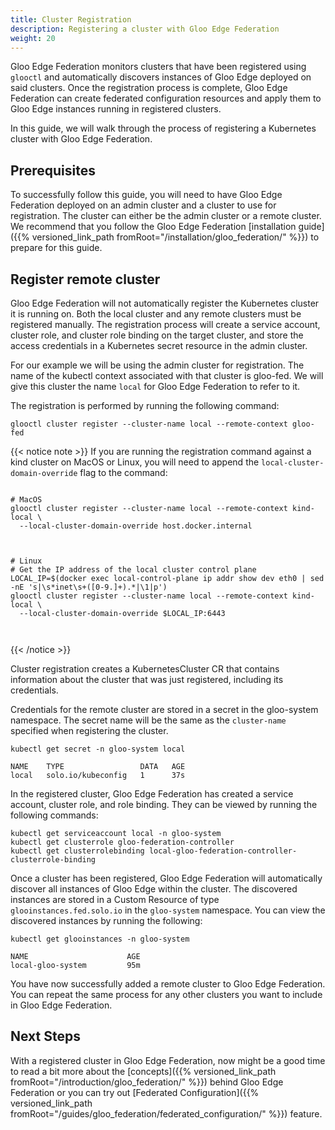 ```yaml
---
title: Cluster Registration
description: Registering a cluster with Gloo Edge Federation
weight: 20
---
```


Gloo Edge Federation monitors clusters that have been registered using `glooctl` and automatically discovers instances of Gloo Edge deployed on said clusters. Once the registration process is complete, Gloo Edge Federation can create federated configuration resources and apply them to Gloo Edge instances running in registered clusters.

In this guide, we will walk through the process of registering a Kubernetes cluster with Gloo Edge Federation.

## Prerequisites

To successfully follow this guide, you will need to have Gloo Edge Federation deployed on an admin cluster and a cluster to use for registration. The cluster can either be the admin cluster or a remote cluster. We recommend that you follow the Gloo Edge Federation [installation guide]({{% versioned_link_path fromRoot="/installation/gloo_federation/" %}}) to prepare for this guide.

## Register remote cluster

Gloo Edge Federation will not automatically register the Kubernetes cluster it is running on. Both the local cluster and any remote clusters must be registered manually. The registration process will create a service account, cluster role, and cluster role binding on the target cluster, and store the access credentials in a Kubernetes secret resource in the admin cluster.

For our example we will be using the admin cluster for registration. The name of the kubectl context associated with that cluster is gloo-fed. We will give this cluster the name `local` for Gloo Edge Federation to refer to it.

The registration is performed by running the following command:

```
glooctl cluster register --cluster-name local --remote-context gloo-fed
```

{{< notice note >}}
If you are running the registration command against a kind cluster on MacOS or Linux, you will need to append the `local-cluster-domain-override` flag to the command:

<pre><code>
# MacOS
glooctl cluster register --cluster-name local --remote-context kind-local \
  --local-cluster-domain-override host.docker.internal

</code></pre>


<pre><code>
# Linux
# Get the IP address of the local cluster control plane
LOCAL_IP=$(docker exec local-control-plane ip addr show dev eth0 | sed -nE 's|\s*inet\s+([0-9.]+).*|\1|p')
glooctl cluster register --cluster-name local --remote-context kind-local \
  --local-cluster-domain-override $LOCAL_IP:6443


</code></pre>
{{< /notice >}}

Cluster registration creates a KubernetesCluster CR that contains information about the cluster
that was just registered, including its credentials.

Credentials for the remote cluster are stored in a secret in the gloo-system namespace. The secret name will be the same as the `cluster-name` specified when registering the cluster.

```
kubectl get secret -n gloo-system local
```

```
NAME    TYPE                 DATA   AGE
local   solo.io/kubeconfig   1      37s
```

In the registered cluster, Gloo Edge Federation has created a service account, cluster role, and role binding. They can be viewed by running the following commands:

```
kubectl get serviceaccount local -n gloo-system
kubectl get clusterrole gloo-federation-controller
kubectl get clusterrolebinding local-gloo-federation-controller-clusterrole-binding
```

Once a cluster has been registered, Gloo Edge Federation will automatically discover all instances of Gloo Edge within the cluster. The discovered instances are stored in a Custom Resource of type `glooinstances.fed.solo.io` in the `gloo-system` namespace. You can view the discovered instances by running the following:

```
kubectl get glooinstances -n gloo-system
```

```
NAME                      AGE
local-gloo-system         95m
```

You have now successfully added a remote cluster to Gloo Edge Federation. You can repeat the same process for any other clusters you want to include in Gloo Edge Federation.

## Next Steps

With a registered cluster in Gloo Edge Federation, now might be a good time to read a bit more about the [concepts]({{% versioned_link_path fromRoot="/introduction/gloo_federation/" %}}) behind Gloo Edge Federation or you can try out [Federated Configuration]({{% versioned_link_path fromRoot="/guides/gloo_federation/federated_configuration/" %}}) feature.